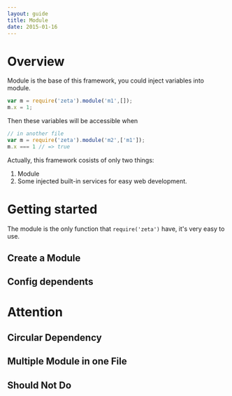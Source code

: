 ```yaml
---
layout: guide
title: Module
date: 2015-01-16
---
```


# Overview

Module is the base of this framework, you could inject variables into module.

~~~javascript
var m = require('zeta').module('m1',[]);
m.x = 1;
~~~

Then these variables will be accessible when

~~~javascript
// in another file
var m = require('zeta').module('m2',['m1']);
m.x === 1 // => true
~~~

Actually, this framework cosists of only two things:

1. Module 
2. Some injected built-in services for easy web development.


# Getting started

The module is the only function that `require('zeta')` have, it's very easy to use.

## Create a Module


## Config dependents


# Attention

## Circular Dependency


## Multiple Module in one File

## Should Not Do



